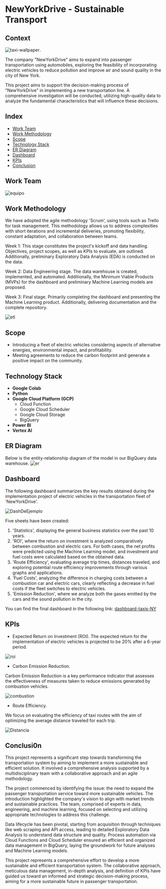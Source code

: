 # NewYorkDrive - Sustainable Transport



## Context
![taxi-wallpaper](/Images/image-1.png).

The company "NewYorkDrive" aims to expand into passenger transportation using automobiles, exploring the feasibility of incorporating electric vehicles to reduce pollution and improve air and sound quality in the city of New York.

This project aims to support the decision-making process of "NewYorkDrive" in implementing a new transportation line. A comprehensive investigation will be conducted, utilizing high-quality data to analyze the fundamental characteristics that will influence these decisions.

## Index

- [Work Team](https://github.com/IsmaDeveloper16/Proyecto-final#Equipo-de-Trabajo)
- [Work Methodology](https://github.com/IsmaDeveloper16/Proyecto-final#Metodología-de-Trabajo)
- [Scope](https://github.com/IsmaDeveloper16/Proyecto-final#Alcance)
- [Technology Stack](https://github.com/IsmaDeveloper16/Proyecto-final#Stack-Tecnológico)
- [ER Diagram](https://github.com/IsmaDeveloper16/Proyecto-final#Diagrama-de-entidad---relación)
- [Dashboard](https://github.com/IsmaDeveloper16/Proyecto-final#Dashboard)
- [KPIs](https://github.com/IsmaDeveloper16/Proyecto-final#KPIs)
- [Conclusion](https://github.com/IsmaDeveloper16/Proyecto-final#Conclusión)

## Work Team

![equipo](./Images/image.png)

## Work Methodology

We have adopted the agile methodology 'Scrum', using tools such as Trello for task management. This methodology allows us to address complexities with short iterations and incremental deliveries, promoting flexibility, constant adaptation, and collaboration between teams.

Week 1: This stage constitutes the project's kickoff and data handling. Objectives, project scopes, as well as KPIs to evaluate, are outlined. Additionally, preliminary Exploratory Data Analysis (EDA) is conducted on the data.

Week 2: Data Engineering stage. The data warehouse is created, implemented, and automated. Additionally, the Minimum Viable Products (MVPs) for the dashboard and preliminary Machine Learning models are proposed.

Week 3: Final stage. Primarily completing the dashboard and presenting the Machine Learning product. Additionally, delivering documentation and the complete repository.

![etl](./Images/image11.png)


## Scope

- Introducing a fleet of electric vehicles considering aspects of alternative energies, environmental impact, and profitability.
- Meeting agreements to reduce the carbon footprint and generate a positive impact on the community.

## Technology Stack

- **Google Colab**
- **Python**
- **Google Cloud Platform (GCP)**
    - Cloud Function
    - Google Cloud Scheduler
    - Google Cloud Storage
    - BigQuery
- **Power BI**
- **Vertex AI**


## ER Diagram

Below is the entity-relationship diagram of the model in our BigQuery data warehouse.
![er](./Images/er.png)

## Dashboard
The following dashboard summarizes the key results obtained during the implementation project of electric vehicles in the transportation fleet of 'NewYorkDrive'.

![DashDeEjemplo](https://github.com/IsmaDeveloper16/Proyecto-final/assets/109183272/57aa1159-93ec-4781-bc19-73c86985ee07)

Five sheets have been created:

1) 'Statistics', displaying the general business statistics over the past 10 years.
2) 'ROI', where the return on investment is analyzed comparatively between combustion and electric cars. For both cases, the net profits were predicted using the Machine Learning model, and investment and fuel costs were calculated based on the obtained data.
3) 'Route Efficiency', evaluating average trip times, distances traveled, and exploring potential route efficiency improvements through various graphs and applications.
4) 'Fuel Costs', analyzing the difference in charging costs between a combustion car and electric cars, clearly reflecting a decrease in fuel costs if the fleet switches to electric vehicles.
5) 'Emission Reduction', where we analyze both the gases emitted by the cars and the sound pollution in the city.

You can find the final dashboard in the following link: [dashboard-taxis-NY](https://drive.google.com/file/d/1pT3l3fyY6wDz4gvg4WQEiNGCzplDuKW6/view?usp=sharing)

## KPIs

- Expected Return on Investment (ROI).
The expected return for the implementation of electric vehicles is projected to be 20% after a 6-year period.

![roi](./Images/roi.png)

- Carbon Emission Reduction.

Carbon Emission Reduction is a key performance indicator that assesses the effectiveness of measures taken to reduce emissions generated by combustion vehicles.

![combustion](./Images/combustion.png)

- Route Efficiency.

We focus on evaluating the efficiency of taxi routes with the aim of optimizing the average distance traveled for each trip.

![Distancia](./Images/Distancia.png)

## Conclusi0n

This project represents a significant step towards transforming the transportation system by aiming to implement a more sustainable and efficient solution. It involved a comprehensive analysis supported by a multidisciplinary team with a collaborative approach and an agile methodology.

The project commenced by identifying the issue: the need to expand the passenger transportation service toward more sustainable vehicles. The introduction highlighted the company's vision to align with market trends and sustainable practices. The team, comprised of experts in data, engineering, and machine learning, focused on selecting and utilizing appropriate technologies to address this challenge.

Data lifecycle has been pivotal, starting from acquisition through techniques like web scraping and API access, leading to detailed Exploratory Data Analysis to understand data structure and quality. Process automation via Cloud Functions and Cloud Scheduler ensured an efficient and organized data management in BigQuery, laying the groundwork for future analyses and Machine Learning models.

This project represents a comprehensive effort to develop a more sustainable and efficient transportation system. The collaborative approach, meticulous data management, in-depth analysis, and definition of KPIs have guided us toward an informed and strategic decision-making process, aiming for a more sustainable future in passenger transportation.
